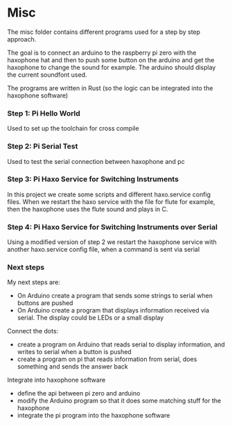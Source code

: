 # Misc
The misc folder contains different programs used for a step by step approach.

The goal is to connect an arduino to the raspberry pi zero with the haxophone hat and then to push some button on the arduino and get the haxophone to change the sound for example.
The arduino should display the current soundfont used. 

The programs are written in Rust (so the logic can be integrated into the haxophone software)

### Step 1: Pi Hello World
Used to set up the toolchain for cross compile

### Step 2: Pi Serial Test
Used to test the serial connection between haxophone and pc

### Step 3: Pi Haxo Service for Switching Instruments
In this project we create some scripts and different haxo.service config files. When we restart the haxo service with the file for flute for example, then the haxophone uses the flute sound and plays in C.

### Step 4: Pi Haxo Service for Switching Instruments over Serial
Using a modified version of step 2 we restart the haxophone service with another haxo.service config file, when a command is sent via serial

### Next steps
My next steps are:

- On Arduino create a program that sends some strings to serial when buttons are pushed
- On Arduino create a program that displays information received via serial. The display could be LEDs or a small display
 
Connect the dots: 
 
- create a program on Arduino that reads serial to display information, and writes to serial when a button is pushed
- create a program on pi  that reads information from serial, does something and sends the answer back

Integrate into haxophone software

- define the api between pi zero and arduino
- modify the Arduino program so that it does some matching stuff for the haxophone
- integrate the pi program into the haxophone software
